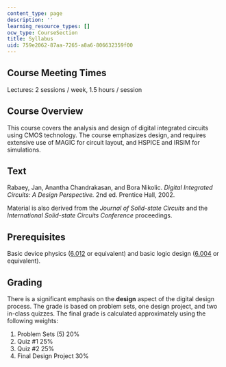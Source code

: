 ```yaml
---
content_type: page
description: ''
learning_resource_types: []
ocw_type: CourseSection
title: Syllabus
uid: 759e2062-87aa-7265-a8a6-806632359f00
---
```


Course Meeting Times
--------------------

Lectures: 2 sessions / week, 1.5 hours / session

Course Overview
---------------

This course covers the analysis and design of digital integrated circuits using CMOS technology. The course emphasizes design, and requires extensive use of MAGIC for circuit layout, and HSPICE and IRSIM for simulations.

Text
----

Rabaey, Jan, Anantha Chandrakasan, and Bora Nikolic. _Digital Integrated Circuits: A Design Perspective._ 2nd ed. Prentice Hall, 2002.

Material is also derived from the _Journal of Solid-state Circuits_ and the _International Solid-state Circuits Conference_ proceedings.

Prerequisites
-------------

Basic device physics ([6.012](/courses/6-012-microelectronic-devices-and-circuits-fall-2005) or equivalent) and basic logic design ([6.004](/courses/6-004-computation-structures-spring-2009) or equivalent).

Grading
-------

There is a significant emphasis on the **design** aspect of the digital design process. The grade is based on problem sets, one design project, and two in-class quizzes. The final grade is calculated approximately using the following weights:

1.  Problem Sets (5) 20%
2.  Quiz #1 25%
3.  Quiz #2 25%
4.  Final Design Project 30%